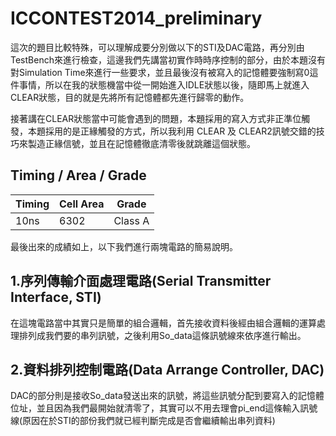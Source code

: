 # ICCONTEST2014_preliminary
這次的題目比較特殊，可以理解成要分別做以下的STI及DAC電路，再分別由TestBench來進行檢查，這邊我們先講當初實作時時序控制的部分，由於本題沒有對Simulation Time來進行一些要求，並且最後沒有被寫入的記憶體要強制寫0這件事情，所以在我的狀態機當中從一開始進入IDLE狀態以後，隨即馬上就進入CLEAR狀態，目的就是先將所有記憶體都先進行歸零的動作。

接著講在CLEAR狀態當中可能會遇到的問題，本題採用的寫入方式非正準位觸發，本題採用的是正緣觸發的方式，所以我利用 CLEAR 及 CLEAR2訊號交錯的技巧來製造正緣信號，並且在記憶體徹底清零後就跳離這個狀態。

## Timing / Area / Grade

| Timing | Cell Area | Grade |
| -------- | -------- | -------- |
| 10ns     | 6302     | Class A     |

最後出來的成績如上，以下我們進行兩塊電路的簡易說明。

## 1.序列傳輸介面處理電路(Serial Transmitter Interface, STI)
在這塊電路當中其實只是簡單的組合邏輯，首先接收資料後經由組合邏輯的運算處理排列成我們要的串列訊號，之後利用So_data這條訊號線來依序進行輸出。

## 2.資料排列控制電路(Data Arrange Controller, DAC)
DAC的部分則是接收So_data發送出來的訊號，將這些訊號分配到要寫入的記憶體位址，並且因為我們最開始就清零了，其實可以不用去理會pi_end這條輸入訊號線(原因在於STI的部份我們就已經判斷完成是否會繼續輸出串列資料)

